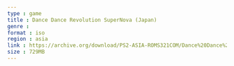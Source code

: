 ```yaml
---
type : game
title : Dance Dance Revolution SuperNova (Japan)
genre : 
format : iso
region : asia
link : https://archive.org/download/PS2-ASIA-ROMS321COM/Dance%20Dance%20Revolution%20SuperNova%20%28Japan%29.7z
size : 729MB
---
```

